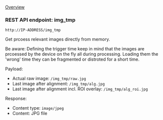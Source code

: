 [Overview](_OVERVIEW.md) 

### REST API endpoint: img_tmp

`http://IP-ADDRESS/img_tmp`


Get prcoess relevant images directly from memory.

Be aware: Defining the trigger time keep in mind that the images are prcoessed by the device on the fly all during processing. Loading them the 'wrong' time they can be fragmented or distroted for a short time.

Payload:
- Actual raw image: `/img_tmp/raw.jpg`
- Last image after alignment: `/img_tmp/alg.jpg`
- Last image after alignment incl. ROI overlay: `/img_tmp/alg_roi.jpg`


Response:
  - Content type: `image/jpeg`
  - Content: JPG file
